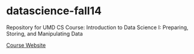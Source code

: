 datascience-fall14
==================

Repository for UMD CS Course: Introduction to Data Science I: Preparing, Storing, and Manipulating Data

[Course Website](http://www.cs.umd.edu/class/fall2014/cmsc498o)
